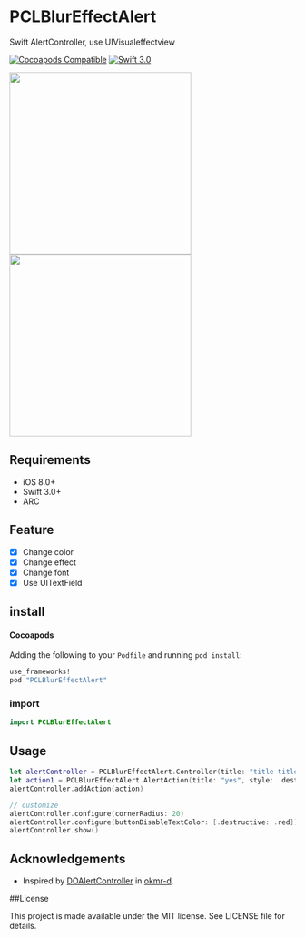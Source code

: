 # PCLBlurEffectAlert

Swift AlertController, use UIVisualeffectview

[![Cocoapods Compatible](http://img.shields.io/cocoapods/v/PCLBlurEffectAlert.svg?style=flat)](http://cocoadocs.org/docsets/PCLBlurEffectAlert)
[![Swift 3.0](https://img.shields.io/badge/Swift-3.0-orange.svg?style=flat)](https://developer.apple.com/swift/)

<img src="https://raw.githubusercontent.com/wiki/hryk224/PCLBlurEffectAlert/images/sample1.gif" width="320" > <img src="https://raw.githubusercontent.com/wiki/hryk224/PCLBlurEffectAlert/images/sample2.gif" width="320" >

## Requirements
- iOS 8.0+
- Swift 3.0+
- ARC

## Feature
- [x] Change color
- [x] Change effect
- [x] Change font
- [x] Use UITextField

## install

#### Cocoapods

Adding the following to your `Podfile` and running `pod install`:

```Ruby
use_frameworks!
pod "PCLBlurEffectAlert"
```

### import

```Swift
import PCLBlurEffectAlert
```

## Usage

```Swift
let alertController = PCLBlurEffectAlert.Controller(title: "title title title title title title title", message: nil, style: .alert)
let action1 = PCLBlurEffectAlert.AlertAction(title: "yes", style: .destructive, handler: { _ in  print("yes") })
alertController.addAction(action)

// customize
alertController.configure(cornerRadius: 20)
alertController.configure(buttonDisableTextColor: [.destructive: .red])
alertController.show()
```

## Acknowledgements

* Inspired by [DOAlertController](https://github.com/okmr-d/DOAlertController) in [okmr-d](https://github.com/okmr-d).

##License

This project is made available under the MIT license. See LICENSE file for details.
